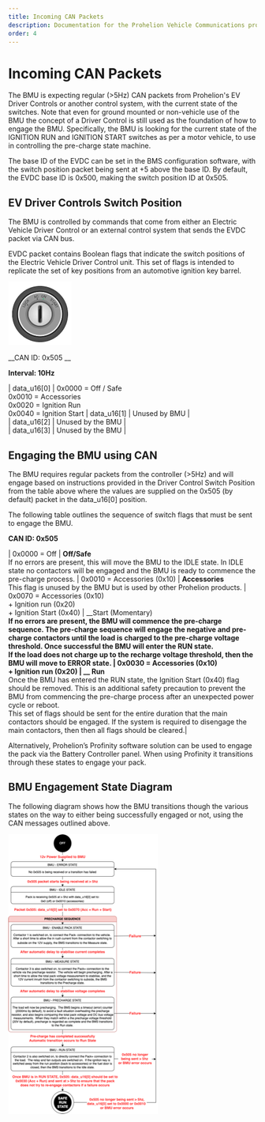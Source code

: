 ```yaml
---
title: Incoming CAN Packets
description: Documentation for the Prohelion Vehicle Communications protocol
order: 4
---
```


# Incoming CAN Packets

The BMU is expecting regular (>5Hz) CAN packets from Prohelion's EV Driver Controls or another control system, with the current state of the switches.  Note that even for ground mounted or non-vehicle use of the BMU the concept of a Driver Control is still used as the foundation of how to engage the BMU. Specifically, the BMU is looking for the current state of the IGNITION RUN and IGNITION START switches as per a motor vehicle, to use in controlling the pre-charge state machine.  

The base ID of the EVDC can be set in the BMS configuration software, with the switch position packet being sent at +5 above the base ID.  By default, the EVDC base ID is 0x500, making the switch position ID at 0x505.

## EV Driver Controls Switch Position

The BMU is controlled by commands that come from either an Electric Vehicle Driver Control or an external control system that sends the EVDC packet via CAN bus.

EVDC packet contains Boolean flags that indicate the switch positions of the Electric Vehicle Driver Control unit. This set of flags is intended to replicate the set of key positions from an automotive ignition key barrel. 

![Key Positions Diagram](images/EV_Driver_CSP.png)

__CAN ID: 0x505 __

__Interval: 10Hz__

| data_u16[0] | 0x0000 = Off / Safe<br>0x0010 = Accessories<br>0x0020 = Ignition Run<br>0x0040 = Ignition Start
| data_u16[1] | Unused by BMU |          
| data_u16[2] | Unused by the BMU |     
| data_u16[3] | Unused by the BMU |    

## Engaging the BMU using CAN

The BMU requires regular packets from the controller (>5Hz) and will engage based on instructions provided in the Driver Control Switch Position from the table above where the values are supplied on the 0x505 (by default) packet in the data_u16[0] position.

The following table outlines the sequence of switch flags that must be sent to engage the BMU.

__CAN ID: 0x505__

| 0x0000 = Off | __Off/Safe__<br>If no errors are present, this will move the BMU to the IDLE state. In IDLE state no contactors will be engaged and the BMU is ready to commence the pre-charge process. 
| 0x0010 = Accessories (0x10) | __Accessories__<br>This flag is unused by the BMU but is used by other Prohelion products. 
| 0x0070 = Accessories (0x10)<br> + Ignition run (0x20)<br> + Ignition Start (0x40) | __Start (Momentary) __<br>If no errors are present, the BMU will commence the pre-charge sequence. The pre-charge sequence will engage the negative and pre-charge contactors until the load is charged to the pre-charge voltage threshold. Once successful the BMU will enter the RUN state. <br>If the load does not charge up to the recharge voltage threshold, then the BMU will move to ERROR state.
| 0x0030 = Accessories (0x10)<br> + Ignition run (0x20) | __ Run__<br>Once the BMU has entered the RUN state, the Ignition Start (0x40) flag should be removed. This is an additional safety precaution to prevent the BMU from commencing the pre-charge process after an unexpected power cycle or reboot.<br>This set of flags should be sent for the entire duration that the main contactors should be engaged. If the system is required to disengage the main contactors, then then all flags should be cleared.|

Alternatively, Prohelion’s Profinity software solution can be used to engage the pack via the Battery Controller panel.  When using Profinity it transitions through these states to engage your pack.

## BMU Engagement State Diagram 

The following diagram shows how the BMU transitions though the various states on the way to either being successfully engaged or not, using the CAN messages outlined above.

![BMU Enagement State Diagram](images/BMU_Engagement_State_Diagram.png)
